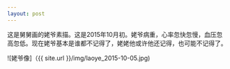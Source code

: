 ```yaml
---
layout: post
---
```

这是舅舅画的姥爷素描。这是2015年10月初。姥爷病重，心率忽快忽慢，血压忽高忽低。现在姥爷基本是谁都不记得了，姥姥他或许他还记得，也可能不记得了。

![姥爷像]（{{ site.url }}/img/laoye_2015-10-05.jpg)
